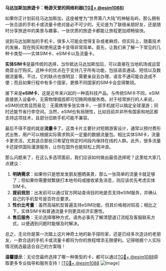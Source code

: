 **马达加斯加旅遊卡：畅游天堂的网络利器[[TG💪+ @esim1088](https://t.me/s/esim1088)]**

如果你正计划前往马达加斯加，这座被誉为“世界第八大陆”的神秘岛屿，那么拥有一张合适的手机卡或流量卡绝对是必不可少的。无论是为了联络亲朋好友，还是随时分享旅途中的美景与趣事，一张优质的旅遊卡都能让旅程更加顺畅愉快。

说到马达加斯加的手机卡，很多人可能会觉得复杂或者麻烦，但实际上，随着技术的发展，现在购买和使用这类卡变得非常简单。首先，让我们来了解一下常见的几种卡类型——实体SIM卡、eSIM卡以及流量卡。

**实体SIM卡**是最传统的选择，当你抵达马达加斯加后，可以直接在当地机场或运营商营业厅购买。这种卡的优点在于支持几乎所有功能，包括语音通话、短信以及数据流量等。不过，它的缺点也很明显：需要亲自去办理，语言不通可能会造成不便；而且如果行程中有多个国家，更换不同国家的SIM卡会显得繁琐。

接下来是**eSIM卡**，这是近年来兴起的一种高科技产品。与传统SIM卡不同，eSIM直接嵌入设备中，无需物理插拔即可切换网络服务商。对于经常旅行的人来说，eSIM的优势显而易见：无需携带多张实体卡，一部手机就可以搞定全球漫游；同时还能节省行李空间。当然，eSIM也有局限性，比如目前并非所有国家和地区都支持这项技术，且部分旧款手机可能不兼容。

最后不得不提的就是**流量卡**了。这类卡片主要针对短期游客设计，通常以预付费形式出售，用户可以根据实际需求购买一定量的数据流量包。相比实体SIM卡，流量卡更灵活，尤其适合那些只希望在特定时间段内保持在线的人群。此外，很多流量卡还提供国际漫游服务，让你在国外也能轻松上网冲浪。

那么问题来了，在这么多选项面前，我们应该如何做出最佳选择呢？这里给大家几点建议：

1. **明确需求**：如果你只是想发发朋友圈晒美景，那么一张简单的流量卡就足够了；但如果你需要频繁拨打本地号码或接收紧急消息，则应该优先考虑实体SIM卡。
2. **提前规划**：出发前可以通过官方网站查询目的地是否支持eSIM服务，并确认自己的手机型号是否符合要求。
3. **性价比考量**：虽然高端机型普遍支持eSIM功能，但其价格相对较高；相比之下，实体SIM卡和普通流量卡则更具经济实惠性。
4. **售后服务**：无论选择哪种方式，请务必事先了解清楚退订流程及客服联系方式，以便遇到问题时能够及时解决。

总之，无论你是第一次踏上这片神奇土地的新手探险家，还是已经多次造访的老朋友，一款合适的手机卡或流量卡都将为你的旅程增添无限便利。记得根据个人实际情况挑选最适合自己的方案哦！

**温馨提示**：无论您最终选择了哪一种类型的卡，都可以通过[TG💪+ @esim1088](https://t.me/s/esim1088)获取更多专业指导和服务支持！[[TG💪+ @esim1088](https://t.me/s/esim1088) ![Image](https://i.postimg.cc/4NQfJmqS/Snipaste-2025-05-13-00-14-12.png)]